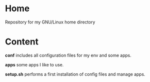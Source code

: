 Home
====

Repository for my GNU/Linux home directory

Content
=======
**conf**        includes all configuration files for my env and some apps.

**apps**        some apps I like to use.

**setup.sh**    performs a first installation of config files and manage apps.
